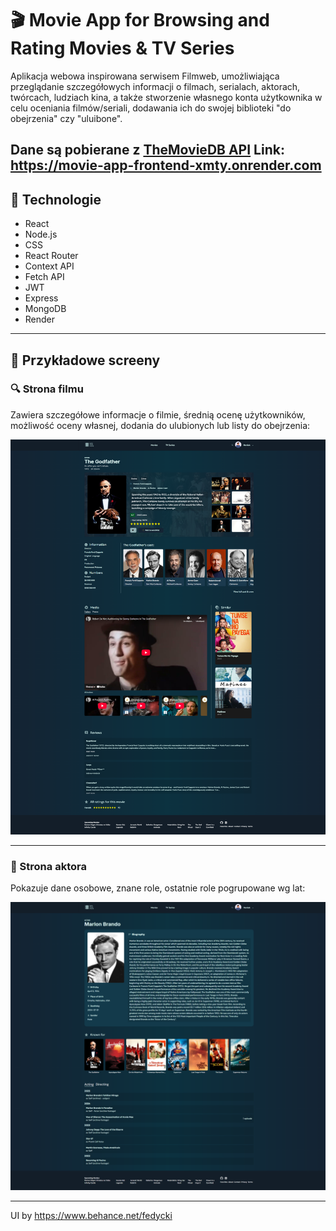 # 🎬 Movie App for Browsing and Rating Movies & TV Series

Aplikacja webowa inspirowana serwisem Filmweb, umożliwiająca przeglądanie szczegółowych informacji o filmach, serialach, aktorach, twórcach, ludziach kina, a także stworzenie własnego konta użytkownika w celu oceniania filmów/seriali, dodawania ich do swojej biblioteki "do obejrzenia" czy "uluibone".

Dane są pobierane z [TheMovieDB API](https://www.themoviedb.org/)
Link: https://movie-app-frontend-xmty.onrender.com
---

## 🔧 Technologie

- React
- Node.js
- CSS
- React Router
- Context API
- Fetch API
- JWT
- Express
- MongoDB
- Render

---

## 📸 Przykładowe screeny

### 🔍 Strona filmu

Zawiera szczegółowe informacje o filmie, średnią ocenę użytkowników, możliwość oceny własnej, dodania do ulubionych lub listy do obejrzenia:

![Screenshot - Strona filmu](./screenshots/movie_page.png)

---

### 👤 Strona aktora

Pokazuje dane osobowe, znane role, ostatnie role pogrupowane wg lat:

![Screenshot - Strona aktora](./screenshots/actor_page.png)

---

UI by https://www.behance.net/fedycki